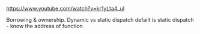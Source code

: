 https://www.youtube.com/watch?v=kr1yLta4_uI

Borrowing & ownership.
Dynamic vs static dispatch
defailt is static dispatch - know the address of function
